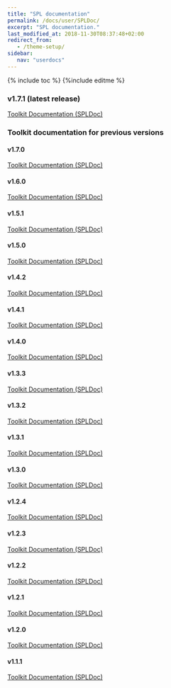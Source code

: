 ```yaml
---
title: "SPL documentation"
permalink: /docs/user/SPLDoc/
excerpt: "SPL documentation."
last_modified_at: 2018-11-30T08:37:48+02:00
redirect_from:
   - /theme-setup/
sidebar:
   nav: "userdocs"
---
```

{% include toc %}
{%include editme %}


### v1.7.1 (latest release)

[Toolkit Documentation (SPLDoc)](/streamsx.kafka/doc/spldoc/html/)

### Toolkit documentation for previous versions

#### v1.7.0

[Toolkit Documentation (SPLDoc)](/streamsx.kafka/doc/v1.7.0/spldoc/html/)

#### v1.6.0

[Toolkit Documentation (SPLDoc)](/streamsx.kafka/doc/v1.6.0/spldoc/html/)

#### v1.5.1

[Toolkit Documentation (SPLDoc)](/streamsx.kafka/doc/v1.5.1/spldoc/html/)

#### v1.5.0

[Toolkit Documentation (SPLDoc)](/streamsx.kafka/doc/v1.5.0/spldoc/html/)

#### v1.4.2

[Toolkit Documentation (SPLDoc)](/streamsx.kafka/doc/v1.4.2/spldoc/html/)

#### v1.4.1

[Toolkit Documentation (SPLDoc)](/streamsx.kafka/doc/v1.4.1/spldoc/html/)

#### v1.4.0

[Toolkit Documentation (SPLDoc)](/streamsx.kafka/doc/v1.4.0/spldoc/html/)

#### v1.3.3

[Toolkit Documentation (SPLDoc)](/streamsx.kafka/doc/v1.3.3/spldoc/html/)

#### v1.3.2

[Toolkit Documentation (SPLDoc)](/streamsx.kafka/doc/v1.3.2/spldoc/html/)

#### v1.3.1

[Toolkit Documentation (SPLDoc)](/streamsx.kafka/doc/v1.3.1/spldoc/html/)

#### v1.3.0

[Toolkit Documentation (SPLDoc)](/streamsx.kafka/doc/v1.3.0/spldoc/html/)

#### v1.2.4

[Toolkit Documentation (SPLDoc)](/streamsx.kafka/doc/v1.2.4/spldoc/html/)

#### v1.2.3

[Toolkit Documentation (SPLDoc)](/streamsx.kafka/doc/v1.2.3/spldoc/html/)

#### v1.2.2

[Toolkit Documentation (SPLDoc)](/streamsx.kafka/doc/v1.2.2/spldoc/html/)

#### v1.2.1

[Toolkit Documentation (SPLDoc)](/streamsx.kafka/doc/v1.2.1/spldoc/html/)

#### v1.2.0

[Toolkit Documentation (SPLDoc)](/streamsx.kafka/doc/v1.2.0/spldoc/html/)

#### v1.1.1

[Toolkit Documentation (SPLDoc)](/streamsx.kafka/doc/v1.1.1/spldoc/html/)
